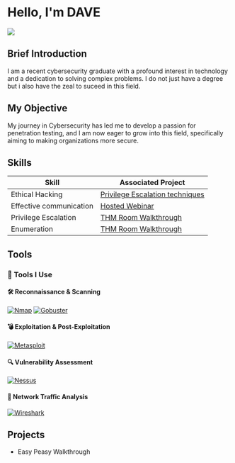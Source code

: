 # Hello, I'm DAVE
<a href="https://linkedin.com/in/davidajuzie"><img src="https://img.shields.io/badge/-LinkedIn-0072b1?&style=for-the-badge&logo=linkedin&logoColor=white" /></a>

## Brief Introduction
I am a recent cybersecurity graduate with a profound interest in technology and a dedication to solving complex problems. I do not just have a degree but i also have the zeal to suceed in this field.

## My Objective
My journey in Cybersecurity has led me to develop a passion for penetration testing, and I am now eager to grow into this field, specifically aiming to making organizations more secure.

## Skills

| Skill                                         | Associated Project         |
|-----------------------------------------------|----------------------------|
| Ethical Hacking          | <a href="https://indigo-barometer-4c0.notion.site/Easy-Peasy-Walkthrough-1dd26954076880db8269e01f402bc633">Privilege Escalation techniques</a>|
| Effective communication | <a href="https://drive.google.com/file/d/1_2c722k3vm2AnPTdDUcrRfWALkdfpZ3G/view?usp=sharing">Hosted Webinar</a>|
| Privilege Escalation | <a href="https://medium.com/@davebig4l/tryhackme-kenobi-walkthrough-fbc3d70cd913">THM Room Walkthrough</a>|
| Enumeration | <a href="https://medium.com/@davebig4l/tryhackme-kenobi-walkthrough-fbc3d70cd913">THM Room Walkthrough</a>|


## Tools
### 🔧 Tools I Use

#### 🛠️ Reconnaissance & Scanning
[![Nmap](https://img.shields.io/badge/Nmap-5C7B9D?logo=data:image/png;base64,iVBORw0KGgoAAAANSUhEUgAAAA8AAAAQCAYAAAAv2xrsAAAAGXRFWHRTb2Z0d2FyZQBBZG9iZSBJbWFnZVJlYWR5ccllPAAAAGtJREFUeNqkkjEOACEIQ7eZ+/+Hu1nThCczQCNliAPBYnZSCUYyFy0B/2rJRAkhZoovshytAK2zJj8Zzt6MdGJrVjiuZTG5r4Kwrn1OrAKoaUcxY6eOZn4IaDICbb/ADhwAkTAhh7dDhKIAAAAASUVORK5CYII=&style=for-the-badge)](https://nmap.org/)
[![Gobuster](https://img.shields.io/badge/Gobuster-FF5F1F?style=for-the-badge&logo=linux)](https://github.com/OJ/gobuster)

#### 💣 Exploitation & Post-Exploitation
[![Metasploit](https://img.shields.io/badge/Metasploit-3F729B?style=for-the-badge&logo=rubyonrails)](https://www.metasploit.com/)

#### 🔍 Vulnerability Assessment
[![Nessus](https://img.shields.io/badge/Nessus-0F64FF?style=for-the-badge&logo=tenable)](https://www.tenable.com/products/nessus)

#### 📡 Network Traffic Analysis
[![Wireshark](https://img.shields.io/badge/Wireshark-1679A7?style=for-the-badge&logo=wireshark)](https://www.wireshark.org/)


## Projects
- Easy Peasy Walkthrough
  
